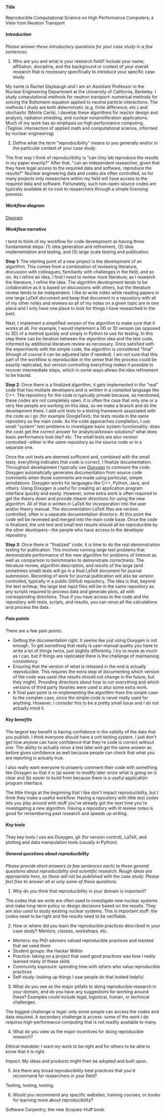 #### Title 
Reproducible Computational Science on High Performance Computers;
a View from Neutron Transport

##### Introduction
*Please answer these introductory questions for your case study in a few sentences.*

1) Who are you and what is your research field? Include your name, affiliation, discipline, and the background or context of your overall research that is necessary specifically to introduce your specific case study.

My name is Rachel Slaybaugh and I am an Assistant Professor in the Nuclear Engineering Department at the University of California, Berkeley.
I study computational methods for neutron transport: numerical methods for solving the Boltzmann equation applied to neutral particle interactions. 
The methods I study are both deterministic (e.g. finite difference, etc.) and stochastic (Monte Carlo).
I develop these algorithms for reactor design and analysis, radiation shielding, and nuclear nonproliferation applications. 
Much of my work has an emphasis on high performance computing. 
(Tagline: intersection of applied math and computational science, informed by nuclear engineering)


2) Define what the term "reproducibility" means to you generally and/or in the particular context of your case study.

The first way I think of reproducibility is "can I/my lab reproduce the results in my paper exactly?" 
After that, "can an independent researcher, given that they have legal access to the required data and software, reproduce the results?" 
Nuclear engineering data and codes are often controlled, so for many projects only researchers within my field will have access to the required data and software. 
Fortunately, such non-open-source codes are typically available at no cost to researchers through a simple licensing process. 

##### Workflow diagram

[Diagram](slaybaugh.pdf)


##### Workflow narrative

I tend to think of my workflow for code development as having three fundamental steps:
  (1) idea generation and refinement,
  (2) idea implementation and testing, and
  (3) large scale testing and publication.

**Step 1**:
The starting point of a new project is the development of an algorithm.
This comes from a combination of reviewing literature, discussion with
colleagues, familiarity with challenges in the field, and so on.
As I refine an idea, I find I need to review more literature; as I research the
literature, I refine the idea.
The algorithm development tends to be collaborative as it is based on
discussions with others, but the literature review tends to be independent.
I like to write notes while reading papers in one large LaTeX document and keep
that document in a repository with all of my other notes and reviews so all of
my notes on a given topic are in one place and I only have one place to look for things I have researched in the past.

Next, I implement a simplified version of the algorithm to make sure that it works at all. 
For example, I would implement a 0D or 1D version (as opposed to 3D) of a method quickly and simply in Python to use for testing.
In this step there can be iteration between the algorithm idea and the test code, informed by additional literature review as necessary. 
Once satisfied with the experiments with the simple code, the algorithm is considered "final" (though of course it can be adjusted later if needed).
I am not sure that this part of the workflow is reproducible in the sense that the process could be exactly replicated, but version controlling everything makes it possible to recover intermediate steps, which in some ways allows the idea refinement to be traced. 

**Step 2**:
Once there is a finalized algorithm, it gets implemented in the "real" code that has multiple developers and is written in a compiled language like C++.
The repository for the code is typically private because, as mentioned, these codes are not completely open.
It is often the case that only one or a very few people are working on this idea, so we make a branch and do the development there.
I add unit tests to a testing framework associated with the code as I go (for example GoogleTest); the tests reside in the same repository as the main code.
As the code approaches completion, I use small "system" test problems to investigate basic system functionality: does the code get the correct answer for analytical/known solutions? what does basic performance look like? etc. 
The small tests are also version controlled--either in the same repository as
the source code or in a separate one.

Once the unit tests are deemed sufficient and, combined with the small tests, everything indicates that code is correct, I finalize documentation. 
Throughout development I typically use [Doxygen](http://www.stack.nl/~dimitri/doxygen/) to comment the code.
Doxygen automatically generates documentation from source code comments when
those comments are made using particular, simple annotations. Doxygen works for
languages like C++, Python, Java, and others. 
Using Doxygen is useful for creating an application program interface quickly
and easily.
However, some extra work is often required to get the theory down and provide clearer directions for using the new algorithm.
All of that is written in LaTeX for incorporation into the user and/or theory manual. 
The documentation LaTeX files are version controlled, often in a separate
documentation directory. 
At this point the code will be reviewed and merged into the main code base.
Once the code is finalized, the unit test and small test results should all be reproducible by the other developers--the people who have access to the developer repository.

**Step 3**:
Once there is "finalized" code, it is time to do the real demonstration testing for publication.
This involves running large test problems that demonstrate performance of the new algorithm for problems of interest as well as comparison to benchmarks to demonstrate correctness. 
The literature review, algorithm description, and results of the large (and
sometimes small) tests will go in a final LaTeX document for journal submission.
Recording of work for journal publication will also be version controlled, typically in a public GitHub repository.
The idea is that, beyond the text writeup, the large test input files will be in the same repository as any scripts required to process data and generate plots, all with corresponding directions. 
Thus if you have access to the code and the repository with tests, scripts, and results, you can rerun all the calculations and process the data. 

##### Pain points
There are a few pain points: 
- Getting the documentation right. 
It seems like just using Doxygen is not enough.
To get something that really is user-manual quality you have to write a lot of things twice, just slightly differently.
I try to reuse as much as I can, but if things are replicated there is the challenge of maintaining consistency.
- Ensuring that the version of what is released in the end is actually reproducible.
This requires the extra step of documenting which version of the code was used (the results should not change in the future, but they might).
Providing directions about how to run everything and which versions of third party libraries were used is also some extra work. 
- A final pain point is re-implementing the algorithm from the simple case to the complex case, since the simple code is never really used for anything.
However, I consider this to be a pretty small issue and I do not actually mind it.


##### Key benefits
The largest key benefit is having confidence in the validity of the data that you publish.
I think everyone should have a unit testing system.
I just don't get how anyone can have confidence that they're code is correct without one. 
The ability to actually rerun a test later and get the same answer as before gives confidence as well because people can check that what you are reporting is actually true.

I also really want everyone to properly comment their code with something like Doxygen so that it is (a) easier to modify later since what is going on is clear and (b) easier to build from because there is a useful application program interface.

The little things at the beginning that I like don't impact reproducibility, but I think they make a useful workflow. 
Having a repository with little test codes lets you play around with stuff you've already got the next time you're investigating a new algorithm.
Having a repository with lit review notes is good for remembering past research and speeds up writing.


##### Key tools
They key tools I use are Doxygen, git (for version control), LaTeX, and plotting
and data manipulation tools (usually in Python). 


##### General questions about reproducibility

*Please provide short answers (a few sentences each) to these general questions about reproducibility and scientific research. Rough ideas are appropriate here, as these will not be published with the case study. Please feel free to answer all or only some of these questions.*

1) Why do you think that reproducibility in your domain is important?

The codes that we write are often used to investigate new nuclear systems and make long-term policy or design decisions based on the results. 
They are also used to study existing nuclear systems. 
This is important stuff; the codes need to be right and the results need to be verifiable. 

2) How or where did you learn the reproducible practices described in your case study? Mentors, classes, workshops, etc.

- Mentors: my PhD advisers valued reproducible practices and insisted that we used them
- Student groups: the Hacker Within
- Practice: taking on a project that used good practices was how I really learned many of these skills
- Community exposure: spending time with others who value reproducible practices 
- Self-study: looking up things I saw people do that looked helpful

3) What do you see as the major pitfalls to doing reproducible research in your domain, and do you have any suggestions for working around these? Examples could include legal, logistical, human, or technical challenges.

The biggest challenge is legal: only some people can access the codes and data required. 
A secondary challenge is access: some of the work I do requires high-performance computing that is not readily available to many.

4) What do you view as the major incentives for doing reproducible research?

*Ethical mandate*: I want my work to be right and for others to be able to know that it is right. 

*Impact*: My ideas and products might then be adopted and built upon. 

5) Are there any broad reproducibility best practices that you'd recommend for researchers in your field?

Testing, testing, testing. 

6) Would you recommend any specific websites, training courses, or books for learning more about reproducibility?

Software Carpentry; the new Scopatz-Huff book.
